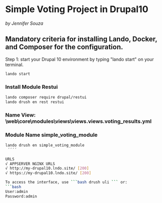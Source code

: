 # Simple Voting Project in Drupal10
*by Jennifer Souza*

## Mandatory criteria for installing Lando, Docker, and Composer for the configuration.

Step 1: start your Drupal 10 environment by typing "lando start" on your terminal.

```bash
lando start
```

### Install Module Restui 

```bash
lando composer require drupal/restui
lando drush en rest restui
```

### Name View: \web\core\modules\views\views.views.voting_results.yml

### Module Name simple_voting_module
```bash
lando drush en simple_voting_module
 ´´´´

URLS
√ APPSERVER NGINX URLS
√ http://my-drupal10.lndo.site/ [200]
√ https://my-drupal10.lndo.site/ [200]

To access the interface, use ```bash drush uli ``` or:
```bash
User:admin
Password:admin
```